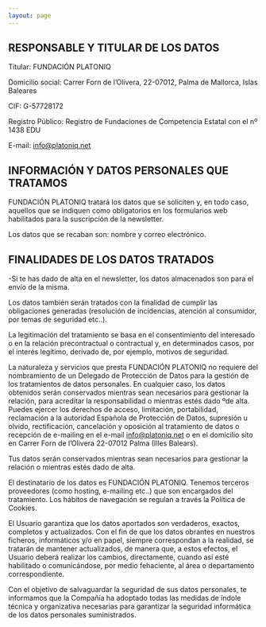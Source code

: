 ```yaml
---
layout: page
---
```

## RESPONSABLE Y TITULAR DE LOS DATOS

Titular: FUNDACIÓN PLATONIQ

Domicilio social: Carrer Forn de l’Olivera, 22-07012, Palma de Mallorca, Islas Baleares

CIF: G-57728172

Registro Público: Registro de Fundaciones de Competencia Estatal con el nº 1438 EDU

E-mail: info@platoniq.net

## INFORMACIÓN Y DATOS PERSONALES QUE TRATAMOS

FUNDACIÓN PLATONIQ tratará los datos que se soliciten y, en todo caso, aquellos que se indiquen como obligatorios en los formularios web habilitados para la suscripción de la newsletter.

Los datos que se recaban son: nombre y correo electrónico.

## FINALIDADES DE LOS DATOS TRATADOS

\-Si te has dado de alta en el newsletter, los datos almacenados son para el envío de la misma.

Los datos también serán tratados con la finalidad de cumplir las obligaciones generadas (resolución de incidencias, atención al consumidor, por temas de seguridad etc..).

La legitimación del tratamiento se basa en el consentimiento del interesado o en la relación precontractual o contractual y, en determinados casos, por el interés legítimo, derivado de, por ejemplo, motivos de seguridad.

La naturaleza y servicios que presta FUNDACIÓN PLATONIQ no requiere del nombramiento de un Delegado de Protección de Datos para la gestión de los tratamientos de datos personales. En cualquier caso, los datos obtenidos serán conservados mientras sean necesarios para gestionar la relación, para acreditar la responsabilidad o mientras estés dado ºde alta. Puedes ejercer los derechos de acceso, limitación, portabilidad, reclamación a la autoridad Española de Protección de Datos, supresión u olvido, rectificación, cancelación y oposición al tratamiento de datos o recepción de e-mailing en el e-mail info@platoniq.net o en el domicilio sito en Carrer Forn de l’Olivera 22-07012 Palma (Illes Balears).

Tus datos serán conservados mientras sean necesarios para gestionar la relación o mientras estés dado de alta.

El destinatario de los datos es FUNDACIÓN PLATONIQ. Tenemos terceros proveedores (como hosting, e-mailing etc..) que son encargados del tratamiento. Los hábitos de navegación se regulan a través la Política de Cookies.

El Usuario garantiza que los datos aportados son verdaderos, exactos, completos y actualizados. Con el fin de que los datos obrantes en nuestros ficheros, informáticos y/o en papel, siempre correspondan a la realidad, se tratarán de mantener actualizados, de manera que, a estos efectos, el Usuario deberá realizar los cambios, directamente, cuando así esté habilitado o comunicándose, por medio fehaciente, al área o departamento correspondiente.

Con el objetivo de salvaguardar la seguridad de sus datos personales, te informamos que la Compañía ha adoptado todas las medidas de índole técnica y organizativa necesarias para garantizar la seguridad informática de los datos personales suministrados.
